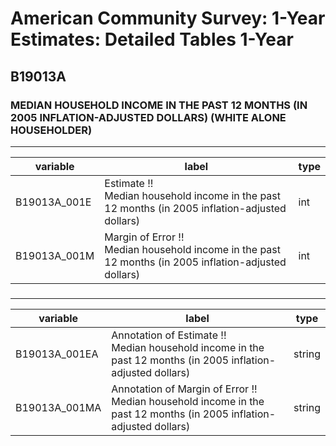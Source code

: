# American Community Survey: 1-Year Estimates: Detailed Tables 1-Year

## B19013A

### MEDIAN HOUSEHOLD INCOME IN THE PAST 12 MONTHS (IN 2005 INFLATION-ADJUSTED DOLLARS) (WHITE ALONE HOUSEHOLDER)

___

| variable | label | type |
| ----- | ----- | ----- |
| B19013A_001E | Estimate !!<br>Median household income in the past 12 months (in 2005 inflation-adjusted dollars) | int |
| B19013A_001M | Margin of Error !!<br>Median household income in the past 12 months (in 2005 inflation-adjusted dollars) | int |
### 

___

| variable | label | type |
| ----- | ----- | ----- |
| B19013A_001EA | Annotation of Estimate !!<br>Median household income in the past 12 months (in 2005 inflation-adjusted dollars) | string |
| B19013A_001MA | Annotation of Margin of Error !!<br>Median household income in the past 12 months (in 2005 inflation-adjusted dollars) | string |

